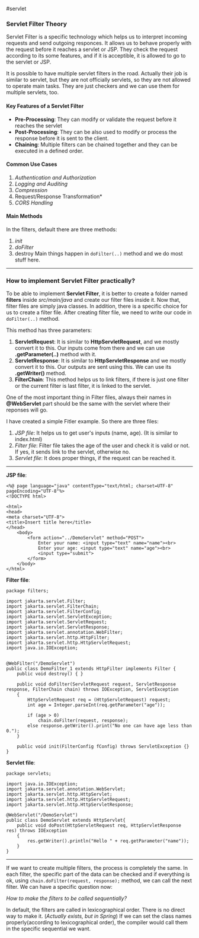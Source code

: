 #servlet 

### Servlet Filter Theory

Servlet Filter is a specific technology which helps us to interpret incoming requests and send outgoing responces. It allows us to behave properly with the request before it  reaches a servlet or JSP. They check the request according to its some features, and if it is acceptible, it is allowed to go to the servlet or JSP. 

It is possible to have multiple servlet filters in the road. Actually their job is similar to servlet, but they are not officially servlets, so they are not allowed to operate main tasks. They are just checkers and we can use them for multiple servlets, too.


#### Key Features of a Servlet Filter
- **Pre-Processing**: They can modify or validate the request before it reaches the servlet
- **Post-Processing**: They can be also used to modify or process the response before it is sent to the client.
- **Chaining**: Multiple filters can be chained together and they can be executed in a defined order.

#### Common Use Cases

1. *Authentication and Authorization*
2. *Logging and Auditing*
3. *Compression*
4. Request/Response Transformation*
5. *CORS Handling*


#### Main Methods
In the filters, default there are three methods:
1. *init*
2. *doFilter*
3. destroy
Main things happen in `doFilter(..)` method and we do most stuff here.

----

### How to implement Servlet Filter practically?

To be able to implement **Servlet Filter**, it is better to create a folder named **filters** inside *src/main/java* and create our filter files inside it. Now that, filter files are simply java classes. In addition, there is a specific choice for us to create a filter file. After creating filter file, we need to write our code in `doFilter(..)` method.

This method has three parameters:

1. **ServletRequest**: It is similar to **HttpServletRequest**, and we mostly convert it to this. Our inputs come from there and we can use **.getParameter(..)** method with it.
2. **ServletResponse**: It is similar to **HttpServletResponse** and we mostly convert it to this. Our outputs are sent using this. We can use its **.getWriter()** method.
3. **FilterChain**: This method helps us to link filters, if there is just one filter or the current filter is last filter, it is linked to the servlet.

One of the most important thing in Filter files, always their names in **@WebServlet** part should be the same with the servlet  where their reponses will go.

I have created a simple Fitler example. So there are three files:
1. *JSP file*: It helps us to get user's inputs (name, age). (It is similar to index.html)
2. *Filter file*: Filter file takes the age of the user and check it is valid or not. If yes, it sends link to the servlet, otherwise no.
3. *Servlet file*: It does proper things, if the request can be reached it.

---
**JSP file**:

	<%@ page language="java" contentType="text/html; charset=UTF-8"
	pageEncoding="UTF-8"%>
	<!DOCTYPE html>
	
	<html>
	<head>
	<meta charset="UTF-8">
	<title>Insert title here</title>
	</head>
		<body>
			<form action="../DemoServlet" method="POST">
				Enter your name: <input type="text" name="name"><br>
				Enter your age: <input type="text" name="age"><br>
				<input type="submit">
			</form>
		</body>
	</html>


**Filter file**:

	package filters;
	
	import jakarta.servlet.Filter;
	import jakarta.servlet.FilterChain;
	import jakarta.servlet.FilterConfig;
	import jakarta.servlet.ServletException;
	import jakarta.servlet.ServletRequest;
	import jakarta.servlet.ServletResponse;
	import jakarta.servlet.annotation.WebFilter;
	import jakarta.servlet.http.HttpFilter;
	import jakarta.servlet.http.HttpServletRequest;
	import java.io.IOException;
	
	
	@WebFilter("/DemoServlet")
	public class DemoFilter_1 extends HttpFilter implements Filter {
		public void destroy() {	}
		
		public void doFilter(ServletRequest request, ServletResponse response, FilterChain chain) throws IOException, ServletException 
		{
			HttpServletRequest req = (HttpServletRequest) request;
			int age = Integer.parseInt(req.getParameter("age"));
			
			if (age > 0)
				chain.doFilter(request, response);
			else response.getWriter().print("No one can have age less than 0.");
		}
	
		public void init(FilterConfig fConfig) throws ServletException {}	
	}


**Servlet file**:

	package servlets;
	
	import java.io.IOException;
	import jakarta.servlet.annotation.WebServlet;
	import jakarta.servlet.http.HttpServlet;
	import jakarta.servlet.http.HttpServletRequest;
	import jakarta.servlet.http.HttpServletResponse;
	
	@WebServlet("/DemoServlet")
	public class DemoServlet extends HttpServlet{
		public void doPost(HttpServletRequest req, HttpServletResponse res) throws IOException 
		{
			res.getWriter().println("Hello " + req.getParameter("name"));
		}
	}


----

If we want to create multiple filters, the process is completely the same. In each filter, the specific part of the data can be checked and if everything is ok, using `chain.doFilter(request, response);` method, we can call the next filter. 
We can have a specific question now: 

*How to make the filters to be called sequentially?*

In default, the filters are called in lexicographical order. There is no direct way to make it. (*Actually exists, but in Spring*)
If we can set the class names properly(according to lexicographical order), the compiler would call them in the specific sequential we want.

